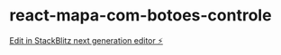 # react-mapa-com-botoes-controle

[Edit in StackBlitz next generation editor ⚡️](https://stackblitz.com/~/github.com/ricardomac/react-mapa-com-botoes-controle)